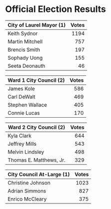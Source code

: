 Official Election Results
=========================

City of Laurel Mayor (1)  | Votes
------------------------- | -----:
Keith Sydnor              |  1194
Martin Mitchell           |   757
Brencis Smith             |   197
Sophady Uong              |   155
Seeta Deonauth            |    46

Ward 1 City Council (2)   | Votes
------------------------- | -----:
James Kole                |   586
Carl DeWalt               |   469
Stephen Wallace           |   405
Connie Lucas              |   170

Ward 2 City Council (2)   | Votes
------------------------- | -----:
Kyla Clark                |   644
Jeffrey Mills             |   543
Melvin Lindsley           |   498
Thomas E. Matthews, Jr.   |   329

City Council At-Large (1) | Votes
------------------------- | -----:
Christine Johnson         |  1023
Adrian Simmons            |   827
Enrico McCleary           |   375
